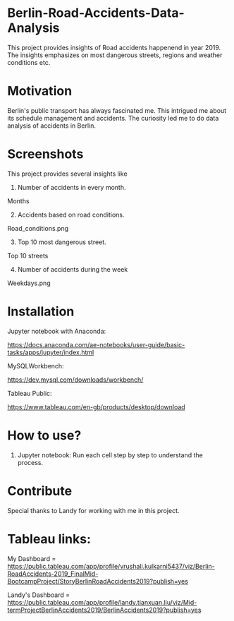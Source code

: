 # Berlin-Road-Accidents-Data-Analysis

This project provides insights of Road accidents happenend in year 2019. The insights emphasizes on most dangerous streets, regions and weather conditions etc.

# Motivation

Berlin's public transport has always fascinated me. This intrigued me about its schedule management and accidents. The curiosity led me to do data analysis of accidents in Berlin.

# Screenshots

This project provides several insights like

1. Number of accidents in every month.

Months

2. Accidents based on road conditions.

Road_conditions.png

3. Top 10 most dangerous street.

Top 10 streets

4. Number of accidents during the week

Weekdays.png

# Installation

Jupyter notebook with Anaconda: 

https://docs.anaconda.com/ae-notebooks/user-guide/basic-tasks/apps/jupyter/index.html

MySQLWorkbench: 

https://dev.mysql.com/downloads/workbench/

Tableau Public:

https://www.tableau.com/en-gb/products/desktop/download

# How to use?

1. Jupyter notebook: Run each cell step by step to understand the process.

# Contribute

Special thanks to Landy for working with me in this project.

# Tableau links:

My Dashboard = https://public.tableau.com/app/profile/vrushali.kulkarni5437/viz/Berlin-RoadAccidents-2019_FinalMid-BootcampProject/StoryBerlinRoadAccidents2019?publish=yes

Landy's Dashboard = https://public.tableau.com/app/profile/landy.tianxuan.liu/viz/Mid-termProjectBerlinAccidents2019/BerlinAccidents2019?publish=yes








